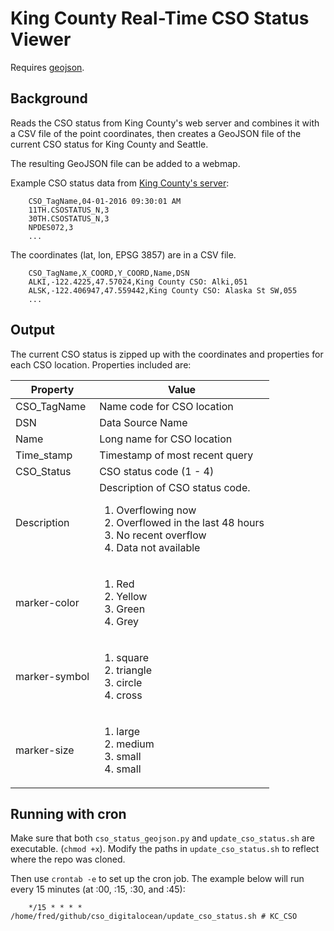 # King County Real-Time CSO Status Viewer

Requires [geojson](https://pypi.python.org/pypi/geojson/).

## Background
Reads the CSO status from King County's web server and combines it with a CSV file of the point coordinates,
then creates a GeoJSON file of the current CSO status for King County and Seattle.

The resulting GeoJSON file can be added to a webmap.

Example CSO status data from [King County's server](http://your.kingcounty.gov/dnrp/library/wastewater/cso/img/CSO.CSV):

		CSO_TagName,04-01-2016 09:30:01 AM
		11TH.CSOSTATUS_N,3
		30TH.CSOSTATUS_N,3
		NPDES072,3
		...

The coordinates (lat, lon, EPSG 3857) are in a CSV file.

		CSO_TagName,X_COORD,Y_COORD,Name,DSN
		ALKI,-122.4225,47.57024,King County CSO: Alki,051
		ALSK,-122.406947,47.559442,King County CSO: Alaska St SW,055
		...
## Output
The current CSO status is zipped up with the coordinates and properties for each CSO location. 
Properties included are:

| Property      | Value                                                                                                                              |
|---------------|------------------------------------------------------------------------------------------------------------------------------------|
| CSO_TagName   | Name code for  CSO location                                                                                                        |
| DSN           | Data Source Name                                                                                                                   |
| Name          | Long name for CSO location                                                                                                         |
| Time_stamp    | Timestamp of most recent query                                                                                                     |
| CSO_Status    | CSO status code (1 - 4)                                                                                                            |
| Description   | Description of CSO status code. <ol> <li>Overflowing now</li> <li>Overflowed in the last 48 hours</li> <li>No recent overflow</li> <li>Data not available</li></ol>|
| marker-color  | <ol> <li>Red</li> <li>Yellow</li> <li>Green</li> <li>Grey</li> </ol>                                    							 |
| marker-symbol | <ol> <li>square</li> <li>triangle</li> <li>circle</li> <li>cross</li> </ol>                                                       |
| marker-size   | <ol> <li>large</li> <li>medium</li> <li>small</li> <li>small</li> </ol>                                                   |

## Running with cron

Make sure that both `cso_status_geojson.py` and `update_cso_status.sh` are executable. (`chmod +x`).
Modify the paths in `update_cso_status.sh` to reflect where the repo was cloned.
		
Then use `crontab -e` to set up the cron job. The example below will run every 15 minutes (at :00, :15, :30, and :45):

		*/15 * * * * /home/fred/github/cso_digitalocean/update_cso_status.sh # KC_CSO
